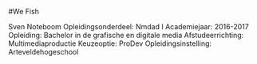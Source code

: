 #We Fish

Sven Noteboom
Opleidingsonderdeel: Nmdad I
Academiejaar: 2016-2017
Opleiding: Bachelor in de grafische en digitale media
Afstudeerrichting: Multimediaproductie
Keuzeoptie: ProDev
Opleidingsinstelling: Arteveldehogeschool
